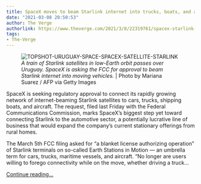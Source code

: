 ```yaml
---
title: SpaceX moves to beam Starlink internet into trucks, boats, and aircraft
date: "2021-03-08 20:50:53"
author: The Verge
authorlink: https://www.theverge.com/2021/3/8/22319761/spacex-starlink-fcc-internet-cars-boats-aircraft
tags:
- The-Verge
---
```

<figure>
      <img alt="TOPSHOT-URUGUAY-SPACE-SPACEX-SATELLITE-STARLINK" src="https://cdn.vox-cdn.com/thumbor/o-eo1kyrO9nEkI26DF6g3vT8u3g=/0x0:4500x3000/1310x873/cdn.vox-cdn.com/assets.sbnation.com/uploads/chorus_image/image/68931738/1231167449.0.jpg" />
        <figcaption><em>A train of Starlink satellites in low-Earth orbit passes over Uruguay. SpaceX is asking the FCC for approval to beam Starlink internet into moving vehicles.</em> | Photo by Mariana Suarez / AFP via Getty Images</figcaption>
    </figure>

  <p id="iBkAeU">SpaceX is seeking regulatory approval to connect its rapidly growing network of internet-beaming Starlink satellites to cars, trucks, shipping boats, and aircraft. The request, filed last Friday with the Federal Communications Commission, marks SpaceX’s biggest step yet toward connecting Starlink to the automotive sector, a potentially lucrative line of business that would expand the company’s current stationary offerings from rural homes.</p>
<p id="fl4yaV">The March 5th FCC filing asked for “a blanket license authorizing operation” of Starlink terminals on so-called Earth Stations in Motion — an umbrella term for cars, trucks, maritime vessels, and aircraft. “No longer are users willing to forego connectivity while on the move, whether driving a truck...</p>
  <p>
    <a href="https://www.theverge.com/2021/3/8/22319761/spacex-starlink-fcc-internet-cars-boats-aircraft">Continue reading&hellip;</a>
  </p>
